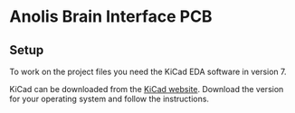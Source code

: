 # Anolis Brain Interface PCB

## Setup

To work on the project files you need the KiCad EDA software in version 7.

KiCad can be downloaded from the [KiCad website](https://www.kicad.org/).
Download the version for your operating system and follow the instructions.
